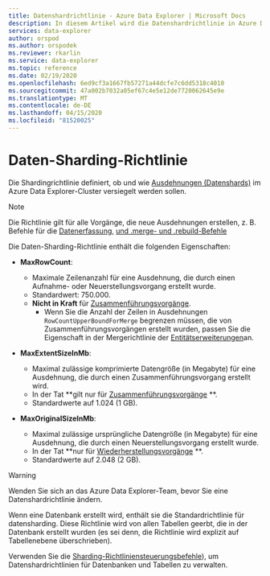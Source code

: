 ```yaml
---
title: Datenshardrichtlinie - Azure Data Explorer | Microsoft Docs
description: In diesem Artikel wird die Datenshardrichtlinie in Azure Data Explorer beschrieben.
services: data-explorer
author: orspod
ms.author: orspodek
ms.reviewer: rkarlin
ms.service: data-explorer
ms.topic: reference
ms.date: 02/19/2020
ms.openlocfilehash: 6ed9cf3a1667fb57271a44dcfe7c6dd5318c4010
ms.sourcegitcommit: 47a002b7032a05ef67c4e5e12de7720062645e9e
ms.translationtype: MT
ms.contentlocale: de-DE
ms.lasthandoff: 04/15/2020
ms.locfileid: "81520025"
---
```

# <a name="data-sharding-policy"></a>Daten-Sharding-Richtlinie

Die Shardingrichtlinie definiert, ob und wie [Ausdehnungen (Datenshards)](../management/extents-overview.md) im Azure Data Explorer-Cluster versiegelt werden sollen.

> [!NOTE]
> Die Richtlinie gilt für alle Vorgänge, die neue Ausdehnungen erstellen, z. B. Befehle für die [Datenerfassung](../management/data-ingestion/index.md), [und .merge- und .rebuild-Befehle](../management/extents-commands.md#merge-extents)

Die Daten-Sharding-Richtlinie enthält die folgenden Eigenschaften:

- **MaxRowCount**:
    - Maximale Zeilenanzahl für eine Ausdehnung, die durch einen Aufnahme- oder Neuerstellungsvorgang erstellt wurde.
    - Standardwert: 750.000.
    - **Nicht in Kraft** für [Zusammenführungsvorgänge](mergepolicy.md).
        - Wenn Sie die Anzahl der Zeilen in Ausdehnungen `RowCountUpperBoundForMerge` begrenzen müssen, die von Zusammenführungsvorgängen erstellt wurden, passen Sie die Eigenschaft in der Mergerichtlinie der [Entitätserweiterungen](mergepolicy.md)an.
- **MaxExtentSizeInMb**:
    - Maximal zulässige komprimierte Datengröße (in Megabyte) für eine Ausdehnung, die durch einen Zusammenführungsvorgang erstellt wird.
    - In der Tat **gilt nur für [Zusammenführungsvorgänge](mergepolicy.md) **.
    - Standardwerte auf 1.024 (1 GB).

- **MaxOriginalSizeInMb**:
    - Maximal zulässige ursprüngliche Datengröße (in Megabyte) für eine Ausdehnung, die durch einen Neuerstellungsvorgang erstellt wurde.
    - In der Tat **nur für [Wiederherstellungsvorgänge](mergepolicy.md) **.
    - Standardwerte auf 2.048 (2 GB).

> [!WARNING]
> Wenden Sie sich an das Azure Data Explorer-Team, bevor Sie eine Datenshardrichtlinie ändern.

Wenn eine Datenbank erstellt wird, enthält sie die Standardrichtlinie für datensharding. Diese Richtlinie wird von allen Tabellen geerbt, die in der Datenbank erstellt wurden (es sei denn, die Richtlinie wird explizit auf Tabellenebene überschrieben).

Verwenden Sie die [Sharding-Richtliniensteuerungsbefehle](../management/sharding-policy.md)), um Datenshardrichtlinien für Datenbanken und Tabellen zu verwalten.
 
